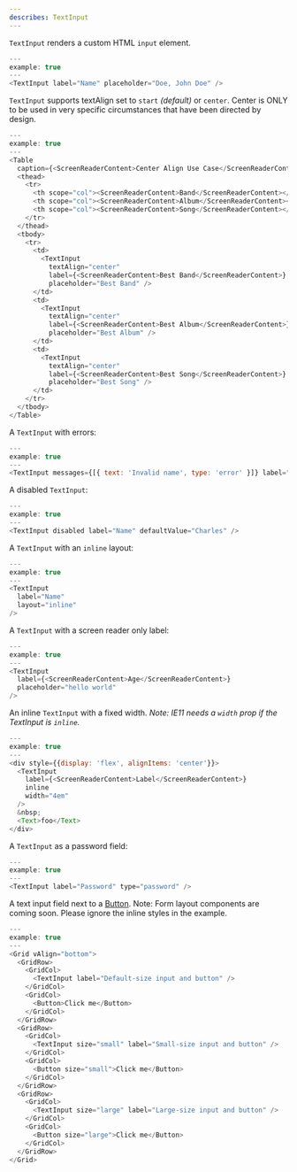 ```yaml
---
describes: TextInput
---
```


`TextInput` renders a custom HTML `input` element.

```js
---
example: true
---
<TextInput label="Name" placeholder="Doe, John Doe" />
```

`TextInput` supports textAlign set to `start` _(default)_ or `center`. Center is ONLY to be used in very specific circumstances that have been directed by design.
```js
---
example: true
---
<Table
  caption={<ScreenReaderContent>Center Align Use Case</ScreenReaderContent>}>
  <thead>
    <tr>
      <th scope="col"><ScreenReaderContent>Band</ScreenReaderContent></th>
      <th scope="col"><ScreenReaderContent>Album</ScreenReaderContent></th>
      <th scope="col"><ScreenReaderContent>Song</ScreenReaderContent></th>
    </tr>
  </thead>
  <tbody>
    <tr>
      <td>
        <TextInput
          textAlign="center"
          label={<ScreenReaderContent>Best Band</ScreenReaderContent>}
          placeholder="Best Band" />
      </td>
      <td>
        <TextInput
          textAlign="center"
          label={<ScreenReaderContent>Best Album</ScreenReaderContent>}
          placeholder="Best Album" />
      </td>
      <td>
        <TextInput
          textAlign="center"
          label={<ScreenReaderContent>Best Song</ScreenReaderContent>}
          placeholder="Best Song" />
      </td>
    </tr>
  </tbody>
</Table>
```

A `TextInput` with errors:

```js
---
example: true
---
<TextInput messages={[{ text: 'Invalid name', type: 'error' }]} label="Name" />
```

A disabled `TextInput`:

```js
---
example: true
---
<TextInput disabled label="Name" defaultValue="Charles" />
```

A `TextInput` with an `inline` layout:

```js
---
example: true
---
<TextInput
  label="Name"
  layout="inline"
/>
```

A `TextInput` with a screen reader only label:

```js
---
example: true
---
<TextInput
  label={<ScreenReaderContent>Age</ScreenReaderContent>}
  placeholder="hello world"
/>
```

An inline `TextInput` with a fixed width. *Note: IE11 needs a `width` prop if
the TextInput is `inline`.*

```js
---
example: true
---
<div style={{display: 'flex', alignItems: 'center'}}>
  <TextInput
    label={<ScreenReaderContent>Label</ScreenReaderContent>}
    inline
    width="4em"
  />
  &nbsp;
  <Text>foo</Text>
</div>
```

A `TextInput` as a password field:

```js
---
example: true
---
<TextInput label="Password" type="password" />
```

A text input field next to a [Button](#Button). Note: Form layout components
are coming soon. Please ignore the inline styles in the example.

```js
---
example: true
---
<Grid vAlign="bottom">
  <GridRow>
    <GridCol>
      <TextInput label="Default-size input and button" />
    </GridCol>
    <GridCol>
      <Button>Click me</Button>
    </GridCol>
  </GridRow>
  <GridRow>
    <GridCol>
      <TextInput size="small" label="Small-size input and button" />
    </GridCol>
    <GridCol>
      <Button size="small">Click me</Button>
    </GridCol>
  </GridRow>
  <GridRow>
    <GridCol>
      <TextInput size="large" label="Large-size input and button" />
    </GridCol>
    <GridCol>
      <Button size="large">Click me</Button>
    </GridCol>
  </GridRow>
</Grid>
```
